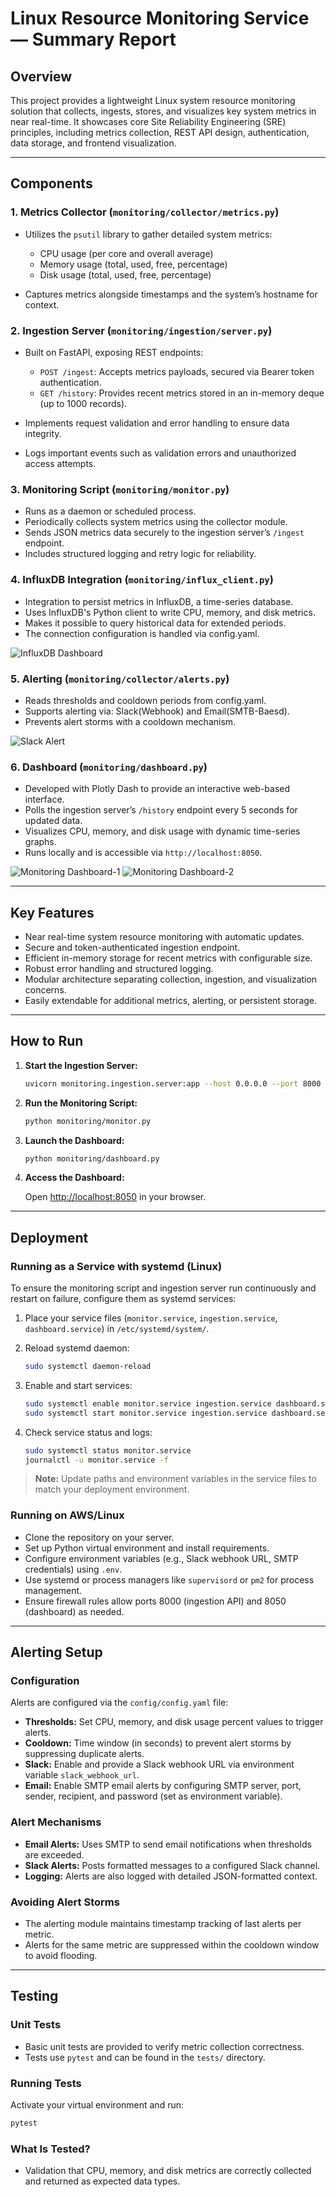 # Linux Resource Monitoring Service — Summary Report

## Overview

This project provides a lightweight Linux system resource monitoring solution that collects, ingests, stores, and visualizes key system metrics in near real-time. It showcases core Site Reliability Engineering (SRE) principles, including metrics collection, REST API design, authentication, data storage, and frontend visualization.

---

## Components

### 1. Metrics Collector (`monitoring/collector/metrics.py`)

* Utilizes the `psutil` library to gather detailed system metrics:

  * CPU usage (per core and overall average)
  * Memory usage (total, used, free, percentage)
  * Disk usage (total, used, free, percentage)
* Captures metrics alongside timestamps and the system’s hostname for context.

### 2. Ingestion Server (`monitoring/ingestion/server.py`)

* Built on FastAPI, exposing REST endpoints:

  * `POST /ingest`: Accepts metrics payloads, secured via Bearer token authentication.
  * `GET /history`: Provides recent metrics stored in an in-memory deque (up to 1000 records).
* Implements request validation and error handling to ensure data integrity.
* Logs important events such as validation errors and unauthorized access attempts.

### 3. Monitoring Script (`monitoring/monitor.py`)

* Runs as a daemon or scheduled process.
* Periodically collects system metrics using the collector module.
* Sends JSON metrics data securely to the ingestion server’s `/ingest` endpoint.
* Includes structured logging and retry logic for reliability.

### 4. InfluxDB Integration (`monitoring/influx_client.py`)

* Integration to persist metrics in InfluxDB, a time-series database.
* Uses InfluxDB's Python client to write CPU, memory, and disk metrics.
* Makes it possible to query historical data for extended periods.
* The connection configuration is handled via config.yaml.

![InfluxDB Dashboard](assets/InfluxDB.png)


### 5. Alerting (`monitoring/collector/alerts.py`)

* Reads thresholds and cooldown periods from config.yaml.
* Supports alerting via: Slack(Webhook) and Email(SMTB-Baesd).
* Prevents alert storms with a cooldown mechanism.

![Slack Alert](assets/Slack_Alert.png)

### 6. Dashboard (`monitoring/dashboard.py`)

* Developed with Plotly Dash to provide an interactive web-based interface.
* Polls the ingestion server’s `/history` endpoint every 5 seconds for updated data.
* Visualizes CPU, memory, and disk usage with dynamic time-series graphs.
* Runs locally and is accessible via `http://localhost:8050`.

![Monitoring Dashboard-1](assets/Memory_Usage.png)
![Monitoring Dashboard-2](assets/CPU_Usage.png)



---

## Key Features

* Near real-time system resource monitoring with automatic updates.
* Secure and token-authenticated ingestion endpoint.
* Efficient in-memory storage for recent metrics with configurable size.
* Robust error handling and structured logging.
* Modular architecture separating collection, ingestion, and visualization concerns.
* Easily extendable for additional metrics, alerting, or persistent storage.

---

## How to Run

1. **Start the Ingestion Server:**

   ```bash
   uvicorn monitoring.ingestion.server:app --host 0.0.0.0 --port 8000
   ```

2. **Run the Monitoring Script:**

   ```bash
   python monitoring/monitor.py
   ```

3. **Launch the Dashboard:**

   ```bash
   python monitoring/dashboard.py
   ```

4. **Access the Dashboard:**

   Open [http://localhost:8050](http://localhost:8050) in your browser.

---

## Deployment

### Running as a Service with systemd (Linux)

To ensure the monitoring script and ingestion server run continuously and restart on failure, configure them as systemd services:

1. Place your service files (`monitor.service`, `ingestion.service`, `dashboard.service`) in `/etc/systemd/system/`.

2. Reload systemd daemon:

   ```bash
   sudo systemctl daemon-reload
   ```

3. Enable and start services:

   ```bash
   sudo systemctl enable monitor.service ingestion.service dashboard.service
   sudo systemctl start monitor.service ingestion.service dashboard.service
   ```

4. Check service status and logs:

   ```bash
   sudo systemctl status monitor.service
   journalctl -u monitor.service -f
   ```

> **Note:** Update paths and environment variables in the service files to match your deployment environment.

### Running on AWS/Linux

* Clone the repository on your server.
* Set up Python virtual environment and install requirements.
* Configure environment variables (e.g., Slack webhook URL, SMTP credentials) using `.env`.
* Use systemd or process managers like `supervisord` or `pm2` for process management.
* Ensure firewall rules allow ports 8000 (ingestion API) and 8050 (dashboard) as needed.

---

## Alerting Setup

### Configuration

Alerts are configured via the `config/config.yaml` file:

* **Thresholds:** Set CPU, memory, and disk usage percent values to trigger alerts.
* **Cooldown:** Time window (in seconds) to prevent alert storms by suppressing duplicate alerts.
* **Slack:** Enable and provide a Slack webhook URL via environment variable `slack_webhook_url`.
* **Email:** Enable SMTP email alerts by configuring SMTP server, port, sender, recipient, and password (set as environment variable).

### Alert Mechanisms

* **Email Alerts:** Uses SMTP to send email notifications when thresholds are exceeded.
* **Slack Alerts:** Posts formatted messages to a configured Slack channel.
* **Logging:** Alerts are also logged with detailed JSON-formatted context.

### Avoiding Alert Storms

* The alerting module maintains timestamp tracking of last alerts per metric.
* Alerts for the same metric are suppressed within the cooldown window to avoid flooding.

---

## Testing

### Unit Tests

* Basic unit tests are provided to verify metric collection correctness.
* Tests use `pytest` and can be found in the `tests/` directory.

### Running Tests

Activate your virtual environment and run:

```bash
pytest
```

### What Is Tested?

* Validation that CPU, memory, and disk metrics are correctly collected and returned as expected data types.

